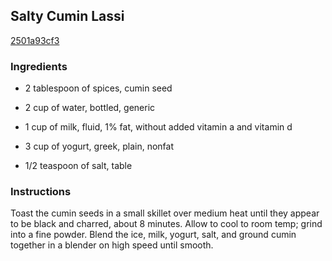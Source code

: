 ## Salty Cumin Lassi

[2501a93cf3](http://allrecipes.com/recipe/salty-cumin-lassi/)

### Ingredients

 - 2 tablespoon of spices, cumin seed

 - 2 cup of water, bottled, generic

 - 1 cup of milk, fluid, 1% fat, without added vitamin a and vitamin d

 - 3 cup of yogurt, greek, plain, nonfat

 - 1/2 teaspoon of salt, table

### Instructions

Toast the cumin seeds in a small skillet over medium heat until they appear to be black and charred, about 8 minutes. Allow to cool to room temp; grind into a fine powder. Blend the ice, milk, yogurt, salt, and ground cumin together in a blender on high speed until smooth.